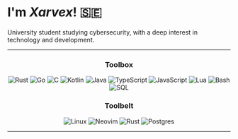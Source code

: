 # I'm *Xarvex*! 🇸🇪

University student studying cybersecurity, with a deep interest in technology
and development.


---


<div align="center">
    <h3>Toolbox</h3>
    <div>
        <img src="https://skillicons.dev/icons?i=rust" alt="Rust" title="Rust">
        <img src="https://skillicons.dev/icons?i=go" alt="Go" title="Go">
        <img src="https://skillicons.dev/icons?i=c" alt="C" title="C">
        <img src="https://skillicons.dev/icons?i=kotlin" alt="Kotlin" title="Kotlin">
        <img src="https://skillicons.dev/icons?i=java" alt="Java" title="Java">
        <img src="https://skillicons.dev/icons?i=ts" alt="TypeScript" title="TypeScript">
        <img src="https://skillicons.dev/icons?i=js" alt="JavaScript" title="JavaScript">
        <img src="https://skillicons.dev/icons?i=lua" alt="Lua" title="Lua">
        <img src="https://skillicons.dev/icons?i=bash" alt="Bash" title="Bash">
        <img src="https://skillicons.dev/icons?i=mysql" alt="SQL" title="SQL">
    </div>
    <h3>Toolbelt</h3>
    <div>
        <img src="https://skillicons.dev/icons?i=linux" alt="Linux" title="Linux">
        <img src="https://skillicons.dev/icons?i=neovim" alt="Neovim" title="Neovim">
        <img src="https://skillicons.dev/icons?i=rust" alt="Rust" title="Rust">
        <img src="https://skillicons.dev/icons?i=postgres" alt="Postgres" title="Postgres">
    </div>
</div>


---
